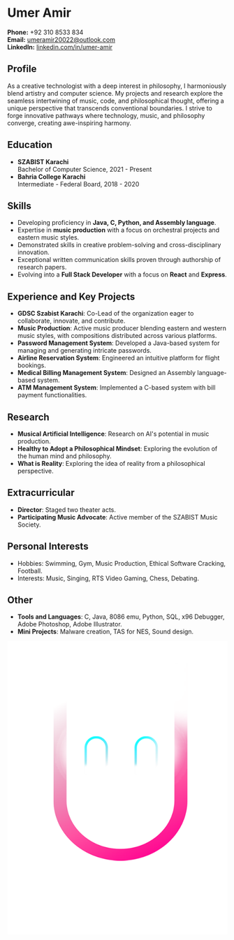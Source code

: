 # Umer Amir

**Phone:** +92 310 8533 834  
**Email:** [umeramir20022@outlook.com](mailto:umeramir20022@outlook.com)  
**LinkedIn:** [linkedin.com/in/umer-amir](https://linkedin.com/in/umer-amir)

## Profile
As a creative technologist with a deep interest in philosophy, I harmoniously blend artistry and computer science. My projects and research explore the seamless intertwining of music, code, and philosophical thought, offering a unique perspective that transcends conventional boundaries. I strive to forge innovative pathways where technology, music, and philosophy converge, creating awe-inspiring harmony.

## Education
- **SZABIST Karachi**  
  Bachelor of Computer Science, 2021 - Present
- **Bahria College Karachi**  
  Intermediate - Federal Board, 2018 - 2020

## Skills
- Developing proficiency in **Java, C, Python, and Assembly language**.
- Expertise in **music production** with a focus on orchestral projects and eastern music styles.
- Demonstrated skills in creative problem-solving and cross-disciplinary innovation.
- Exceptional written communication skills proven through authorship of research papers.
- Evolving into a **Full Stack Developer** with a focus on **React** and **Express**.

## Experience and Key Projects
- **GDSC Szabist Karachi**: Co-Lead of the organization eager to collaborate, innovate, and contribute.
- **Music Production**: Active music producer blending eastern and western music styles, with compositions distributed across various platforms.
- **Password Management System**: Developed a Java-based system for managing and generating intricate passwords.
- **Airline Reservation System**: Engineered an intuitive platform for flight bookings.
- **Medical Billing Management System**: Designed an Assembly language-based system.
- **ATM Management System**: Implemented a C-based system with bill payment functionalities.

## Research
- **Musical Artificial Intelligence**: Research on AI's potential in music production.
- **Healthy to Adopt a Philosophical Mindset**: Exploring the evolution of the human mind and philosophy.
- **What is Reality**: Exploring the idea of reality from a philosophical perspective.

## Extracurricular
- **Director**: Staged two theater acts.
- **Participating Music Advocate**: Active member of the SZABIST Music Society.

## Personal Interests
- Hobbies: Swimming, Gym, Music Production, Ethical Software Cracking, Football.
- Interests: Music, Singing, RTS Video Gaming, Chess, Debating.

## Other
- **Tools and Languages**: C, Java, 8086 emu, Python, SQL, x96 Debugger, Adobe Photoshop, Adobe Illustrator.
- **Mini Projects**: Malware creation, TAS for NES, Sound design.

![Umer Amir Logo](ME.png)
